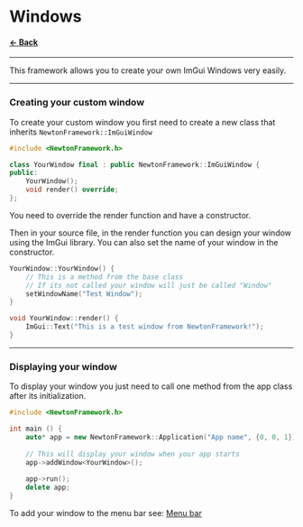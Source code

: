 # Windows

#### [<- Back](../README.md)

---

This framework allows you to create your own ImGui Windows very easily.

---

### Creating your custom window
To create your custom window you first need to create a new class that inherits ```NewtonFramework::ImGuiWindow```
```c++
#include <NewtonFramework.h>

class YourWindow final : public NewtonFramework::ImGuiWindow {
public:
    YourWindow();
    void render() override;
};
```
You need to override the render function and have a constructor.

Then in your source file, in the render function you can design your window using the ImGui library. You can also set the name of your window in the constructor.
```c++
YourWindow::YourWindow() {
    // This is a method from the base class
    // If its not called your window will just be called "Window"
    setWindowName("Test Window");
}

void YourWindow::render() {
    ImGui::Text("This is a test window from NewtonFramework!");
}
```

---

### Displaying your window

To display your window you just need to call one method from the app class after its initialization.
```c++
#include <NewtonFramework.h>

int main () {
    auto* app = new NewtonFramework::Application("App name", {0, 0, 1});
    
    // This will display your window when your app starts
    app->addWindow<YourWindow>();
    
    app->run();
    delete app;
}
```

To add your window to the menu bar see: [Menu bar](./menubar.md)